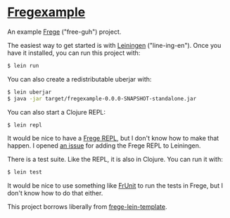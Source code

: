 # [Fregexample][]

An example [Frege][] ("free-guh") project.

The easiest way to get started is with [Leiningen][] ("line-ing-en"). Once you
have it installed, you can run this project with:

``` sh
$ lein run
```

You can also create a redistributable uberjar with:

``` sh
$ lein uberjar
$ java -jar target/fregexample-0.0.0-SNAPSHOT-standalone.jar
```

You can also start a Clojure REPL:

``` sh
$ lein repl
```

It would be nice to have a [Frege REPL][], but I don't know how to make that
happen. I opened [an issue][] for adding the Frege REPL to Leiningen.

There is a test suite. Like the REPL, it is also in Clojure. You can run it
with:

``` sh
$ lein test
```

It would be nice to use something like [FrUnit][] to run the tests in Frege,
but I don't know how to do that either.

This project borrows liberally from [frege-lein-template][].

[fregexample]: https://github.com/tfausak/fregexample
[frege]: https://github.com/Frege/frege
[leiningen]: http://leiningen.org
[frege repl]: https://github.com/Frege/frege-repl
[an issue]: https://github.com/Frege/frege-lein-plugin/issues/3
[frunit]: https://github.com/melrief/FrUnit
[frege-lein-template]: https://github.com/Frege/frege-lein-template
